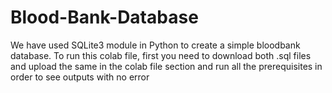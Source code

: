 # Blood-Bank-Database
We have used SQLite3 module in Python to create a simple bloodbank database.
To run this colab file, first you need to download both .sql files and upload the same in the colab file section and run all the prerequisites in order to see outputs with no error
